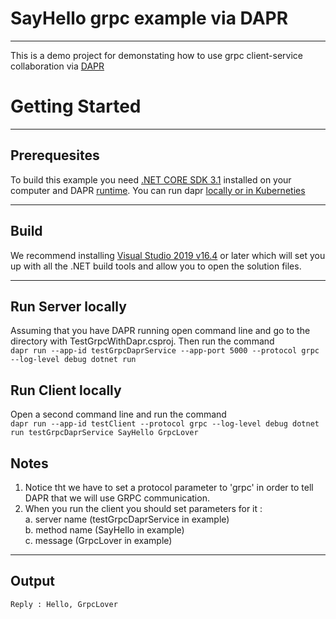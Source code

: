# SayHello grpc example via DAPR
---
This is a demo project for demonstating how to use grpc client-service collaboration via [DAPR](https://dapr.io/)
# Getting Started
---
## Prerequesites
To build this example you need [.NET CORE SDK 3.1](https://dotnet.microsoft.com/download/dotnet-core/3.1) installed on your computer and DAPR [runtime](https://github.com/dapr/dapr). You can run dapr [locally or in Kuberneties](https://github.com/dapr/docs/blob/master/getting-started/environment-setup.md)  

---
## Build
We recommend installing [Visual Studio 2019 v16.4](https://visualstudio.microsoft.com/vs/) or later which will set you up with all the .NET build tools and allow you to open the solution files.

---
## Run Server locally
Assuming that you have DAPR running open command line and go to the directory with TestGrpcWithDapr.csproj. Then run the command  
`dapr run --app-id testGrpcDaprService --app-port 5000 --protocol grpc --log-level debug dotnet run`

## Run Client locally
Open a second command line and run the command  
`dapr run --app-id testClient --protocol grpc --log-level debug dotnet run testGrpcDaprService SayHello GrpcLover`

## Notes
1. Notice tht we have to set a protocol parameter to 'grpc' in order to tell DAPR that we will use GRPC communication.
2. When you run the client you should set parameters for it :   
    a. server name  (testGrpcDaprService in example)  
    b. method name  (SayHello in example)  
    c. message (GrpcLover in example)  
---

## Output
`Reply : Hello, GrpcLover`